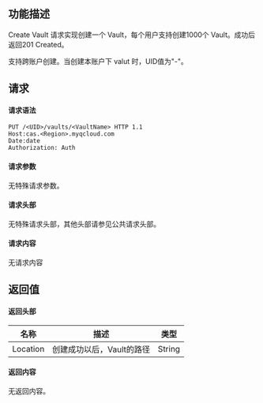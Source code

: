 ## 功能描述

Create Vault 请求实现创建一个 Vault，每个用户支持创建1000个 Vault。成功后返回201 Created。

支持跨账户创建。当创建本账户下 valut 时，UID值为"-"。
## 请求

#### 请求语法

```HTTP
PUT /<UID>/vaults/<VaultName> HTTP 1.1
Host:cas.<Region>.myqcloud.com
Date:date
Authorization: Auth
```

#### 请求参数

无特殊请求参数。

#### 请求头部

无特殊请求头部，其他头部请参见公共请求头部。

#### 请求内容

无请求内容

## 返回值

#### 返回头部

| 名称       | 描述              | 类型     |
| -------- | --------------- | ------ |
| Location | 创建成功以后，Vault的路径 | String |

#### 返回内容

无返回内容。
